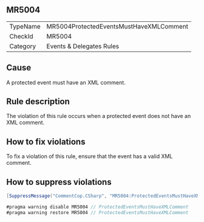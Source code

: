 ## MR5004

<table>
<tr>
  <td>TypeName</td>
  <td>MR5004ProtectedEventsMustHaveXMLComment</td>
</tr>
<tr>
  <td>CheckId</td>
  <td>MR5004</td>
</tr>
<tr>
  <td>Category</td>
  <td>Events & Delegates Rules</td>
</tr>
</table>

## Cause

A protected event must have an XML comment.

## Rule description

The violation of this rule occurs when a protected event does not have an XML comment.

## How to fix violations

To fix a violation of this rule, ensure that the event has a valid XML comment.

## How to suppress violations

```csharp
[SuppressMessage("CommentCop.CSharp", "MR5004:ProtectedEventsMustHaveXMLComment", Justification = "Reviewed.")]
```

```csharp
#pragma warning disable MR5004 // ProtectedEventsMustHaveXMLComment
#pragma warning restore MR5004 // ProtectedEventsMustHaveXMLComment
```